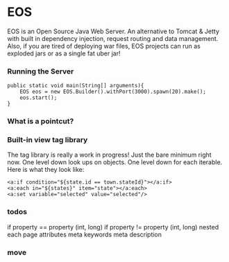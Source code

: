 # EOS

EOS is an Open Source Java Web Server.
An alternative to Tomcat & Jetty with built in 
dependency injection, request routing and data management. 
Also, if you are tired of deploying war files, 
EOS projects can run as exploded jars or as a single fat uber jar!

### Running the Server
```
public static void main(String[] arguments){
    EOS eos = new EOS.Builder().withPort(3000).spawn(20).make();
    eos.start();
}
```

### What is a pointcut?


### Built-in view tag library
The tag library is really a work in progress! Just the bare minimum 
right now. One level down look ups on objects. One level down for each
iterable. Here is what they look like: 

```
<a:if condition="${state.id == town.stateId}"></a:if>
<a:each in="${states}" item="state"></a:each>
<a:set variable="selected" value="selected"/>
```

### todos 
if property == property (int, long)
if property != property (int, long)
nested each
page attributes
meta keywords
meta description


### move











